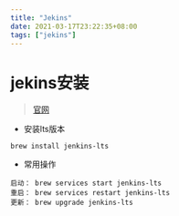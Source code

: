 ```yaml
---
title: "Jekins"
date: 2021-03-17T23:22:35+08:00
tags: ["jekins"]
---
```


# jekins安装

> [官网](https://www.jenkins.io/)

* 安装lts版本
```
brew install jenkins-lts
```

* 常用操作
```
启动： brew services start jenkins-lts
重启： brew services restart jenkins-lts
更新： brew upgrade jenkins-lts
```